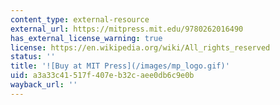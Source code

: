 ```yaml
---
content_type: external-resource
external_url: https://mitpress.mit.edu/9780262016490
has_external_license_warning: true
license: https://en.wikipedia.org/wiki/All_rights_reserved
status: ''
title: '![Buy at MIT Press](/images/mp_logo.gif)'
uid: a3a33c41-517f-407e-b32c-aee0db6c9e0b
wayback_url: ''
---
```

